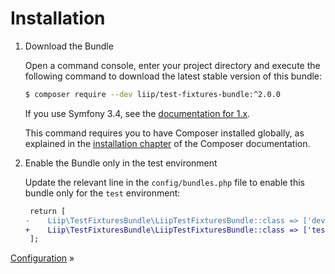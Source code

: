 Installation
============

 1. Download the Bundle

    Open a command console, enter your project directory and execute the
    following command to download the latest stable version of this bundle:

    ```bash
    $ composer require --dev liip/test-fixtures-bundle:^2.0.0
    ```
    
    If you use Symfony 3.4, see the [documentation for 1.x](https://github.com/liip/LiipTestFixturesBundle/blob/1.x/README.md).

    This command requires you to have Composer installed globally, as explained
    in the [installation chapter](https://getcomposer.org/doc/00-intro.md)
    of the Composer documentation.

 2. Enable the Bundle only in the test environment

    Update the relevant line in the `config/bundles.php` file to enable this bundle only
    for the `test` environment:

    ```diff
     return [
    -    Liip\TestFixturesBundle\LiipTestFixturesBundle::class => ['dev' => true, 'test' => true],
    +    Liip\TestFixturesBundle\LiipTestFixturesBundle::class => ['test' => true],
     ];
    ```

[Configuration](./configuration.md) »
